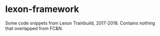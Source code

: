 # lexon-framework
Some code snippets from Lexon Trainbuild, 2017-2018. Contains nothing that overlapped from FC&amp;N.
